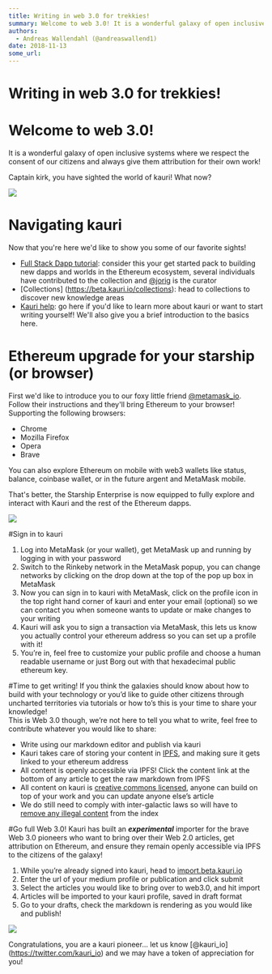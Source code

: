 ```yaml
---
title: Writing in web 3.0 for trekkies!
summary: Welcome to web 3.0! It is a wonderful galaxy of open inclusive systems where we respect the consent of our citizens and always give them attribution for their own work! Captain kirk, you have sighted the world of kauri! What now? Navigating kauri Now that youre here wed like to show you some of our favorite sights! - Full Stack Dapp tutorial- consider this your get started pack to building new dapps and worlds in the Ethereum ecosystem, several individuals have contributed to the collection and
authors:
  - Andreas Wallendahl (@andreaswallend1)
date: 2018-11-13
some_url: 
---
```


# Writing in web 3.0 for trekkies!

# Welcome to web 3.0! 
It is a wonderful galaxy of open inclusive systems where we respect the consent of our citizens and always give them attribution for their own work!

Captain kirk, you have sighted the world of kauri! What now?

![](https://api.beta.kauri.io:443/ipfs/QmccK4jsB5wQQDdTWdwQfEWPe5BFfYGfrQmYXzJRnCZJcf)

# Navigating kauri
Now that you're here we'd like to show you some of our favorite sights! 
- [Full Stack Dapp tutorial](https://beta.kauri.io/collection/5b8e401ee727370001c942e3/full-stack-dapp-tutorial-series): consider this your get started pack to building new dapps and worlds in the Ethereum ecosystem, several individuals have contributed to the collection and [@jorig](https://beta.kauri.io/public-profile/7b88584d0e6a608fa3a8716b0ca1620d61834a0c) is the curator
- [Collections] (https://beta.kauri.io/collections): head to collections to discover new knowledge areas
- [Kauri help](https://beta.kauri.io/help): go here if you'd like to learn more about kauri or want to start writing yourself! We'll also give you a brief introduction to the basics here.

# Ethereum upgrade for your starship (or browser) 
First we'd like to introduce you to our foxy little friend [@metamask_io](https://metamask.io/). Follow their instructions and they'll bring Ethereum to your browser! Supporting the following browsers:
- Chrome 
- Mozilla Firefox 
- Opera 
- Brave 

You can also explore Ethereum on mobile with web3 wallets like status, balance, coinbase wallet, or in the future argent and MetaMask mobile. 

That's better, the Starship Enterprise is now equipped to fully explore and interact with Kauri and the rest of the Ethereum dapps.

![](https://api.beta.kauri.io:443/ipfs/QmZZ1K4V8WYbrWzXHCHTAzyVq3wdvoe7wfHZSsLVWgH4Fx)

#Sign in to kauri 
1. Log into MetaMask (or your wallet), get MetaMask up and running by logging in with your password
2. Switch to the Rinkeby network in the MetaMask popup, you can change networks by clicking on the drop down at the top of the pop up box in MetaMask
3. Now you can sign in to kauri with MetaMask, click on the profile icon in the top right hand corner of kauri and enter your email (optional) so we can contact you when someone wants to update or make changes to your writing
4. Kauri will ask you to sign a transaction via MetaMask, this lets us know you actually control your ethereum address so you can set up a profile with it!
5. You’re in, feel free to customize your public profile and choose a human readable username or just Borg out with that hexadecimal public ethereum key.  

#Time to get writing!
If you think the galaxies should know about how to build with your technology or you’d like to guide other citizens through uncharted territories via tutorials or how to’s this is your time to share your knowledge!  
This is Web 3.0 though, we’re not here to tell you what to write, feel free to contribute whatever you would like to share:
- Write using our markdown editor and publish via kauri
- Kauri takes care of storing your content in [IPFS](https://ipfs.io/), and making sure it gets linked to your ethereum address
- All content is openly accessible via IPFS! Click the content link at the bottom of any article to get the raw markdown from IPFS
- All content on kauri is [creative commons licensed](https://creativecommons.org/licenses/by-sa/4.0/), anyone can build on top of your work and you can update anyone else’s article 
- We do still need to comply with inter-galactic laws so will have to [remove any illegal content](https://beta.kauri.io/terms-of-use) from the index

#Go full Web 3.0!
Kauri has built an **_experimental_** importer for the brave Web 3.0 pioneers who want to bring over their Web 2.0 articles, get attribution on Ethereum, and ensure they remain openly accessible via IPFS to the citizens of the galaxy!
1. While you’re already signed into kauri, head to [import.beta.kauri.io](https://import.beta.kauri.io)
2. Enter the url of your medium profile or publication and click submit 
3. Select the articles you would like to bring over to web3.0, and hit import 
4. Articles will be imported to your kauri profile, saved in draft format
5. Go to your drafts, check the markdown is rendering as you would like and publish! 

![](https://api.beta.kauri.io:443/ipfs/QmYv2GdbTsBUoShrPCmk7CC9DVq1VBshCPnBGWCPArcFwM)

Congratulations, you are a kauri pioneer... let us know [@kauri_io] (https://twitter.com/kauri_io) and we may have a token of appreciation for you!
  
  
